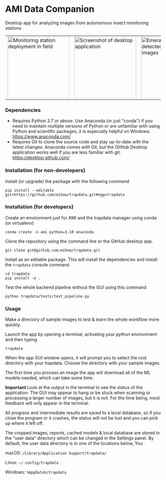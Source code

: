 # AMI Data Companion

Desktop app for analyzing images from autonomous insect monitoring stations

<table>
<tr>
<td>
<img width="200px" alt="Monitoring station deployment in field" src="https://user-images.githubusercontent.com/158175/212795444-3f638f4b-78f9-4f94-adf0-f2269427b441.png">
</td>
<td>
<img width="200px" alt="Screenshot of desktop application" src="https://user-images.githubusercontent.com/158175/212795253-6545c014-f82a-42c9-bd3a-919e471626cf.png">
</td>
<td>
<img width="200px" alt="Emerald moths detected in processed images" src="https://user-images.githubusercontent.com/158175/212794681-45a51172-1431-4475-87a8-9468032d6f7d.png">
</td>
</tr>
</table>


### Dependencies


- Requires Python 3.7 *or above*. Use Anaconda (or just "conda") if you need to maintain multiple versions of Python or are unfamiliar with using Python and scientific packages, it is especially helpful on Windows. https://www.anaconda.com/
- Requires Git to clone the source code and stay up-to-date with the latest changes. Anaconda comes with Git, but the GitHub Desktop application works well if you are less familiar with git. https://desktop.github.com/

### Installation (for non-developers)

Install (or upgrade) the package with the following command

```
pip install --editable git+https://github.com/mihow/trapdata.git#egg=trapdata
```

### Installation (for developers)

Create an environment just for AMI and the trapdata manager using conda (or virtualenv) 

```
conda create -n ami python=3.10 anaconda
```

Clone the repository using the command line or the GitHub desktop app.

```
git clone git@github.com:mihow/trapdata.git
```

Install as an editable package. This will install the dependencies and install the `trapdata` console command

```
cd trapdata
pip install -e .
```

Test the whole backend pipeline without the GUI using this command
```
python trapdata/tests/test_pipeline.py
```

### Usage

Make a directory of sample images to test & learn the whole workflow more quickly.

Launch the app by opening a terminal, activating your python environment and then typing

```trapdata```

When the app GUI window opens, it will prompt you to select the root directory with your trapdata. Choose the directory with your sample images.

The first time you process an image the app will download all of the ML models needed, which can take some time.

**Important** Look at the output in the terminal to see the status of the application. The GUI may appear to hang or be stuck when scanning or processing a larger number of images, but it is not. For the time being, most feedback will only appear in the terminal.

All progress and intermediate results are saved to a local database, so if you close the program or it crashes, the status will not be lost and you can pick up where it left off.

The cropped images, reports, cached models & local database are stored in the "user data" directory which can be changed in the Settings panel. By default, the user data directory is in one of the locations below, You 

macOS: 
```/Library/Application Support/trapdata/```

Linux:
```~/.config/trapdata```

Windows:
```%AppData%/trapdata```





